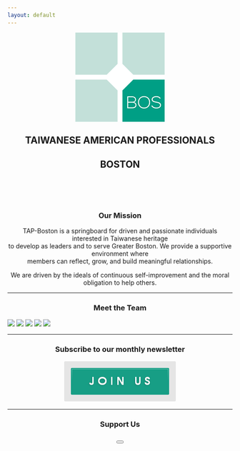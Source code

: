 ```yaml
---
layout: default
---
```

<p align="center">
   <img src="assets/images/tap-logo.png" align="middle">
</p>

<center>
  <h2 class="organization">TAIWANESE AMERICAN PROFESSIONALS</h2>	
  <h2 class="chapter">BOSTON</h2>
  <br/>
  <br/>
</center>
<br/>

<center>
  <h3>Our Mission</h3>
</center>

<p align="center">
TAP-Boston is a springboard for driven and passionate individuals interested in Taiwanese heritage<br/>
to develop as leaders and to serve Greater Boston. We provide a supportive environment where<br/>
members can reflect, grow, and build meaningful relationships.
</p>

<p align="center">
We are driven by the ideals of continuous self-improvement and the moral obligation to help others.
</p>

***

<center>
  <h3>Meet the Team</h3>
</center>

<img src="{{ site.baseurl }}/assets/images/team-chyi-shin.png"/>
<img src="{{ site.baseurl }}/assets/images/team-karl.png"/>
<img src="{{ site.baseurl }}/assets/images/team-lloyd.png"/>
<img src="{{ site.baseurl }}/assets/images/team-li-ming.png"/>
<img src="{{ site.baseurl }}/assets/images/team-anthony.png"/>

***

<center>
  <h3>Subscribe to our monthly newsletter</h3>
  <a href="#mailmunch-pop-121032" class="subscribeButton">
     <img src="/assets/images/join-us-button.png">
  </a>
</center>

***

<center>
  <h3>Support Us</h3>
    <a href="https://www.paypal.me/tapbos">
      <button class="donate-button"></button>
    </a>
</center>
